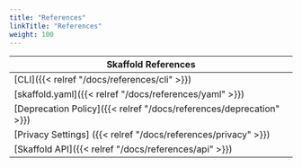 ```yaml
---
title: "References"
linkTitle: "References"
weight: 100
---
```


| Skaffold References  |
|----------|
| [CLI]({{< relref "/docs/references/cli" >}}) |
| [skaffold.yaml]({{< relref "/docs/references/yaml" >}}) |
| [Deprecation Policy]({{< relref "/docs/references/deprecation" >}}) |
| [Privacy Settings] ({{< relref "/docs/references/privacy" >}}) |
| [Skaffold API]({{< relref "/docs/references/api" >}}) |

